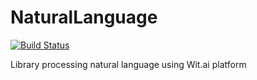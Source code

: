 # NaturalLanguage

[![Build Status](https://travis-ci.org/dasuos/NaturalLanguage.svg?branch=master)](https://travis-ci.org/dasuos/NaturalLanguage)

Library processing natural language using Wit.ai platform